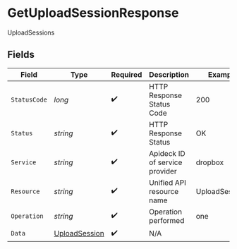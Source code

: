 # GetUploadSessionResponse

UploadSessions


## Fields

| Field                                                     | Type                                                      | Required                                                  | Description                                               | Example                                                   |
| --------------------------------------------------------- | --------------------------------------------------------- | --------------------------------------------------------- | --------------------------------------------------------- | --------------------------------------------------------- |
| `StatusCode`                                              | *long*                                                    | :heavy_check_mark:                                        | HTTP Response Status Code                                 | 200                                                       |
| `Status`                                                  | *string*                                                  | :heavy_check_mark:                                        | HTTP Response Status                                      | OK                                                        |
| `Service`                                                 | *string*                                                  | :heavy_check_mark:                                        | Apideck ID of service provider                            | dropbox                                                   |
| `Resource`                                                | *string*                                                  | :heavy_check_mark:                                        | Unified API resource name                                 | UploadSessions                                            |
| `Operation`                                               | *string*                                                  | :heavy_check_mark:                                        | Operation performed                                       | one                                                       |
| `Data`                                                    | [UploadSession](../../Models/Components/UploadSession.md) | :heavy_check_mark:                                        | N/A                                                       |                                                           |